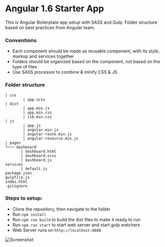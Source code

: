 # Angular 1.6 Starter App
This is Angular Boilerplate app setup with SASS and Gulp. Folder structure based on best practices from Angular team. 

### Conventions
- Each component should be made as reusable component, with its style, markup and services together
- Folders should be organized based on the component, not based on the type of files 
- Use SASS processor to combine & minify CSS & JS


### Folder structure
```
| css
        | app.scss
| dist
        | app.min.js
        | app.min.css
        | lib.min.css
| js
        | app.js
        | angular.min.js
        | angular-route.min.js
        | angular-resource.min.js
| pages
└─── dashboard
       | dashboard.html
       | dashboard.scss
       | dashboard.js
services
       | default.js
package.json
gulpfile.js
index.html
.gitignore
```

### Steps to setup: 
- Clone the repository, then navigate to the folder
- Run `npm install`
- Run `npm run build` to build the dist files to make it ready to run
- Run `npm run start` to start web server and start gulp watchers
- Web Server runs on `http://localhost:8080` 


![Screenshot](/screenshot.png?raw=true "Dashboard")
